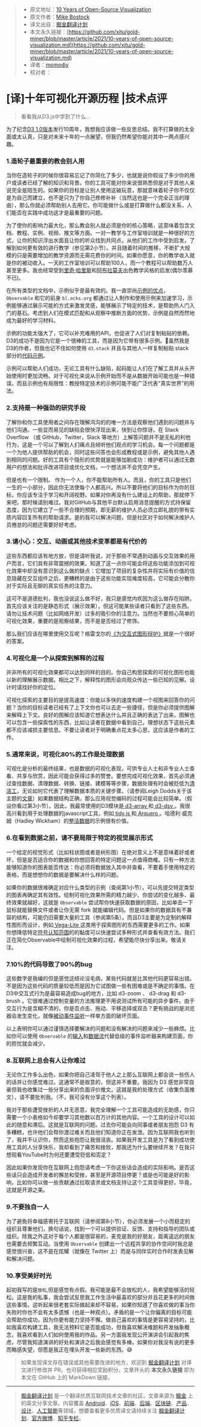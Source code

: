 > * 原文地址：[10 Years of Open-Source Visualization](https://observablehq.com/@mbostock/10-years-of-open-source-visualization)
> * 原文作者：[Mike Bostock](https://observablehq.com/@mbostock)
> * 译文出自：[掘金翻译计划](https://github.com/xitu/gold-miner)
> * 本文永久链接：[https://github.com/xitu/gold-miner/blob/master/article/2021/10-years-of-open-source-visualization.md](https://github.com/xitu/gold-miner/blob/master/article/2021/10-years-of-open-source-visualization.md)
> * 译者：[momodiy](https://github.com/momodiy)
> * 校对者：

# [译]十年可视化开源历程 |技术点评


> 看看我从D3.js中学到了什么...


为了纪念[D3 1.0版本](https://github.com/d3/d3/releases/tag/v1.0.0)发行10周年，我想我应该做一些反思总结。我不打算做的太全面或太认真，只是对未来十年的一点展望，但我仍然希望你能对其中一两点感兴趣。


### 1.造轮子最重要的教会别人用

当你在造轮子的时候你很容易忘记了你简化了多少，也就是说你假设了多少你的用户或读者已经了解的知识和背景。你的工具可能对你来说很熟悉但是对于其他人来说完全是陌生的。如果你的目标是让别人使用这破玩意，那就意味着轮子你不仅仅是为自己而建立，也不是只为了你自己修修补补（当然这也是一个完全正当的理由），那么你就必须帮助别人去用它。你可能做什么或是打算做什么都没关系，人们能否在实践中成功这才是最重要的问题。

为了使你的影响力最大化，那么教会别人就必须是你的核心策略，这意味着包含文档、教程、实例、视频、推文等方面。一对一教学与工作室培训就是一种很好的方式，让你的知识浮出水面且让你的听众找到共同点，从他们的工作中受到启发，了解到如何更有效的进行教学（参见第2小节）。并且随着时间的推移，不断扩大规模的只是需要增加的教学资源而无需花费你的时间。如果你愿意，你的教学收入就是你的被动收入。一天的工作室培训可以帮助100人，而一个教程可以帮助数万人甚至更多。我也经常受到[里奇·哈里斯]((https://twitter.com/Rich_Harris))和[阿布拉莫夫](https://overreacted.io)出色教学风格的启发(偶尔羡慕不已)。

在所有类型的文档中，示例似乎是最有效的。我一直崇尚[示例的优点](https://bost.ocks.org/mike/example/)， `Observable` 和它的前身 `bl.ocks.org` 都通过让人制作和使用示例来加速学习，示例能够通过展示可能的方式来激发灵感，能够展示了特定的技术，是帮助热人门入门的基石。考虑到人们在模式匹配和从观察中推断方面的优势，示例是自然而然地成为最好的学习材料。

示例的功能太强大了，它可以补充难用的API，也促进了人们对复制粘贴的依赖。D3的成功不是因为它是一个很棒的工具，而是因为它带有很多示例。🤷虽然我是D3的作者，但我也记不住如何使用 `d3.stack` 并且与其他人一样复制粘贴 stack 部分的[代码示例](https://observablehq.com/@d3/tidy-stacked-area-chart)。

示例可以帮助人们成功，无论工具有什么缺陷，起码能让人们在了解工具并从头开始使用时更加流畅。对于可视化来说从示例开始而不是从数据开始可能也是一种错误。而且示例也有局限性：教授特定技术的示例可能不能广泛代表"真实世界"的用法。

### 2.支持是一种强劲的研究手段

了解你和你工具使用者之间存在理解鸿沟的的唯一方法是观察他们遇到的问题并与他们沟通。一些显而易见的缺陷会很快浮现出来，快到让你惊讶。在 Stack Overflow （或 GitHub，Twitter，Slack 等地方）上解答问题并不是无私的利他行为，这是一个可以了解到人们痛点且倾听他们观点的学习机会。每一个问题都是一个为他人提供帮助的机会，同时这些问答也会形成教程或是示例，避免其他人遇到相同的问题。好的工具有个隐形的优势就是能够加剧成功：维护者可以通过无数用户的想法和批评改进项目或优化文档，一个想法并不会凭空产生。

但是也有一个限制。 作为一个人，你不能帮助所有人。而且，你的工具只是他们一生的一小部分，因此你无法使每个人都高兴。所以不要将他们的目标作为你的目标，你应该专注于学习和开阔视野。如果对你再没有什么建设上的帮助，那就停下来吧，那时候请别难过。我对GitHub与其他平台默认启用消息提醒的方式持保留态度，因为它建立了一些不合理的预期，即无薪的维护人员必须立即礼貌的带有实质内容回复所有的帮助请求。是的我可以解决问题，但是社区对于如何解决维护人员倦怠的问题还需要好好考虑。


### 3.请小心：交互、动画或其他技术变革都是有代价的
这些东西都应该有地方放，但是请听我说，对于那些不常遇到动画与交互效果的用户而言，它们具有非常震撼的效果。知道了这一点你可能会将这些功能添加到可视化效果中却没有意识到这么做的缺点：它增加了项目的复杂性并将实际有价值的信息隐藏在交互组件之后，更糟糕的是由于这些功能实现难度较高，它可能会分散你对于实际且无聊的真实任务的注意力。

这可不是道德批判，我也没说这么做不好，我只是感觉内疚因为这么做存在陷阱。首先应该关注的是静态形式（展示效果），但这可能某些读者只看到了这些东西。请勿让技术问题（比如网络开发）过多的吸引你的注意力。当然也不要担心简单的可视化效果，重要的是观察结果，而不是是否经过了修饰。

那么我们应该在哪里使用交互呢？格雷戈尔的[《为交互式图形辩护》](https://www.vis4.net/blog/2017/03/in-defense-of-interactive-graphics/)就是一个很好的答案。

### 4.可视化是一个从探索到解释的过程

并非所有的可视化效果都可以达到同样的目的。你自己构思探索的可视化图形也能以新的理解展示数据。相比之下，解释性的图形会向观众传达一些已知的见解。设计时请找好你的定位。

可视化探索的主要目的是提高速度：你能以多快的速度构建一个视图来回答你的问题？当你的目标读者已经有了上下文你也可以去走一些捷径，但是你必须提供图解来解释上下文。良好的图解应该知道它想表达什么并且正确的表达了出来。图解也可以包含一些探索性的东西，比如让读者在数据中看到自己，理想状态下这些元素都不应该减损主要信息。不要让读者对于明确重点花太多心思，这应该是作者的工作。


### 5.通常来说，可视化80%的工作是处理数据

可视化是分析的最终结果，也是数据的可视化表现，可供专业人士和非专业人士查看、共享与欣赏，因此可能会获得过多的赞誉。要想完成可视化效果，首先必须通过查找数据、清理数据、转换、链接、建模等等步骤，数据处理有时会被贬低为[清洁工](https://www.nytimes.com/2014/08/18/technology/for-big-data-scientists-hurdle-to-insights-is-janitor-work.html)，无论如何它代表了理解数据本质的关键步骤。（请参阅Leigh Dodds关于该主题的[文章](https://blog.ldodds.com/2020/01/31/do-data-scientists-spend-80-of-their-time-cleaning-data-turns-out-no/)）如果数据结构正确，那么应用视觉编码的过程可能会比较简单。（假设你看过第3小节）。因此，我最常使用的D3模块是[ d3-array ](https://github.com/d3/d3-array)和[ d3-dsv ](https://github.com/d3/d3-dsv)。我很高兴看到用于处理数据的javascript工具，例如[ tidy.js ](https://pbeshai.github.io/tidy/)和[ Arquero ](https://uwdata.github.io/arquero/)。哈德利·威克姆（Hadley Wickham）的[整洁数据](https://vita.had.co.nz/papers/tidy-data.pdf)的示例很有价值。


### 6.在看到数据之前，请不要局限于特定的视觉展示形式

一个给定的视觉形式（比如柱状图或者是树形图）在绝对意义上不是意味着好或者坏，但是是否适合你的数据和你想回答的特定问题这一点值得商榷。只有一种方法能够知道你的图表能否传达：你必须将数据放入其中并查看，不要着手使用特定的表格，而是想想你的数据是要解决什么样的问题。

如果你的数据很难确定对应什么类型的示例（查阅第1小节），可以先提交特定类型的图表再确定其有效性。绘制可视化效果所需的精力越少、你尝试的变化越多、最终效果就越好，这就是 `Observable` 尝试帮你快速获取数据的原因，比如单击一下鼠标就能替换文件或者让你无需 fork 就能编辑代码。但是如果你的数据具有不兼容的结构，可能仍旧需要大量的工具（参阅第5条）。而且D3主要是为定制的解释性图形而设计，例如[ Vega-Lite ](https://vega.github.io/vega-lite/)这类用于探索图形的东西需要更多的工作。如果你想降低特定[符号认知范围](https://en.wikipedia.org/wiki/Cognitive_dimensions_of_notations)的的黏度可以快速尝试多种形式并查看有效方法。我们正在简化Observable中绘制可视化效果的过程，希望能尽快分享出来。敬请关注。

### 7.10%的代码导致了90%的bug

这些数字是我编的但是感觉这结论没毛病，某些代码就是比其他代码更容易出错。不是因为这些代码的质量较低而是因为它试图做一些有困难或是不确定的事情。在D3中交互式行为是最容易造成bug的地方，比如 d3-zoom 、 d3-drag 和 d3-brush 。它很难通过控制变量的方法推理更不用说测试所有可能的异步事件。由于交互行为是含糊不清的，你是否点击、拖动、平移选择或双击？更有挑战的是浏览器会发生变化，就像[被动事件监听](https://developers.google.com/web/updates/2017/01/scrolling-intervention)一样单方面的破坏页面。

以上表明你可以通过谨慎选择要解决的问题和没有解决的问题来减少一些麻烦。比如你可以使用 `Observable` 的[输入](https://observablehq.com/@observablehq/inputs)和[数据流](https://observablehq.com/@observablehq/how-observable-runs)代替低级的事件监听器来构建页面，你的担忧就会减少。

### 8.互联网上总会有人让你难过

无论你工作多么出色，如果你把自己凌驾于他人之上那么互联网上都会说一些伤人的话并让你感觉难过。这通常不是故意的，但这并不重要。我因为 D3 感觉非常自豪但我也收集过一些分享出来的负面评价推文。这就是我的处理方式（收集负面推文），请不要批判我。（不，我可没有分享这个列表）。

我对于那些遭受挫折的人并无恶意，我完全理解一个工具可能造成的无助感，你只需要一个小表格如今却要学习其他数以百万计的其他内容。一个工具的设计可以如此的随意和滞后。这就是互联网的问题。过去你可能会向同事或者朋友抱怨 D3 有多糟糕，也许他们会帮你渡过难关而且他们知道你正在发泄。因为互联网我也听到了，我并不认识你，然而这些抱怨让我很沮丧。如果我开发工具是为了看到成功使用工具的人分享快乐，我却看到了痛苦和挫败，那我还为什么要继续开发？在我只想观看YouTube时为何还要遭受贬低和否定？

因此如果你发现你在互联网上抱怨请考虑一下你这些话会造成的实际影响。是否这些话只会造成开发者的懈怠和受挫，甚至是开源项目停更？或是也可能是好的影响，比如你可以做一些贡献通过拉取请求或文档支持让这个工具变得更好。毕竟，这就是开源之美。


### 9.不要独自一人

为了避免将幸福感寄托于互联网（请参阅第8小节），你必须发展一个小而稳定的组织且尊重他们，换句话说，找到一个可以提供验证、反馈、支持和指导的团队或组织。除我之外这对于每个人都是很容易的，麦克是我的好朋友，距离遥远的朋友也需要去频繁互动。当使用 `Observable` 创建出一个远程共享的协作空间时我总是感觉很兴奋，这不是在炫耀（就像在 Twitter 上）而是与同伴实时合作时发表见解和解决问题。


### 10.享受美好时光

起初我写的是`放松`,但是感觉有点假。我可能是最不会放松的人，我希望能够活的轻松。这是我的私事，我会尝试反思我工作生活中最喜欢的部分并且花更多的时间做这些事情。这听起来很老套实际做起来却不容易。如果你知道了你喜欢做的事当你失败时你也不会有太多遗憾（也是一种观点）。矛盾的是一个让你偏离的目标可能会帮助你成功，因为你更有能力坚持不懈。做自己喜欢的事情是更容易坚持的，比如我喜欢构建工具，我无法预料它是否能成功，但我喜欢解决难题和开发抽象概念，我喜欢看到人们如何使用我的作品。另一方面我发现公开演讲会引起我的焦虑，尽管我知道演讲的好处和演讲之后我会感觉有多棒。如果你对我没有说的更多而略感失望，但愿是我正在埋头开发一些新的东西。😅


> 如果发现译文存在错误或其他需要改进的地方，欢迎到 [掘金翻译计划](https://github.com/xitu/gold-miner) 对译文进行修改并 PR，也可获得相应奖励积分。文章开头的 **本文永久链接** 即为本文在 GitHub 上的 MarkDown 链接。

---

> [掘金翻译计划](https://github.com/xitu/gold-miner) 是一个翻译优质互联网技术文章的社区，文章来源为 [掘金](https://juejin.im) 上的英文分享文章。内容覆盖 [Android](https://github.com/xitu/gold-miner#android)、[iOS](https://github.com/xitu/gold-miner#ios)、[前端](https://github.com/xitu/gold-miner#前端)、[后端](https://github.com/xitu/gold-miner#后端)、[区块链](https://github.com/xitu/gold-miner#区块链)、[产品](https://github.com/xitu/gold-miner#产品)、[设计](https://github.com/xitu/gold-miner#设计)、[人工智能](https://github.com/xitu/gold-miner#人工智能)等领域，想要查看更多优质译文请持续关注 [掘金翻译计划](https://github.com/xitu/gold-miner)、[官方微博](http://weibo.com/juejinfanyi)、[知乎专栏](https://zhuanlan.zhihu.com/juejinfanyi)。

